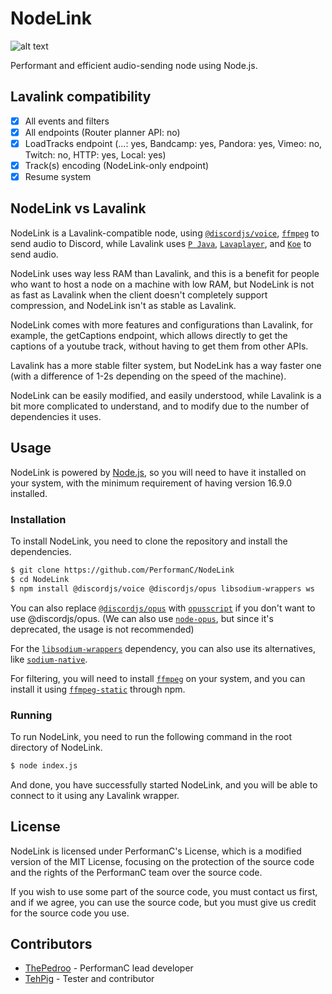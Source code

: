 # NodeLink

![alt text](images/Nodelink.png "NodeLink")

Performant and efficient audio-sending node using Node.js.

## Lavalink compatibility

- [x] All events and filters
- [x] All endpoints (Router planner API: no)
- [x] LoadTracks endpoint (...: yes, Bandcamp: yes, Pandora: yes, Vimeo: no, Twitch: no, HTTP: yes, Local: yes)
- [x] Track(s) encoding (NodeLink-only endpoint)
- [x] Resume system

## NodeLink vs Lavalink

NodeLink is a Lavalink-compatible node, using [`@discordjs/voice`](https://npmjs.com/package/@discordjs/voice), [`ffmpeg`](https://ffmpeg.org/) to send audio to Discord, while Lavalink uses [`P Java`](https://www.java.com), [`Lavaplayer`](https://github.com/sedmelluq/lavaplayer), and [`Koe`](https://github.com/KyokoBot/koe) to send audio.

NodeLink uses way less RAM than Lavalink, and this is a benefit for people who want to host a node on a machine with low RAM, but NodeLink is not as fast as Lavalink when the client doesn't completely support compression, and NodeLink isn't as stable as Lavalink.

NodeLink comes with more features and configurations than Lavalink, for example, the getCaptions endpoint, which allows directly to get the captions of a youtube track, without having to get them from other APIs.

Lavalink has a more stable filter system, but NodeLink has a way faster one (with a difference of 1-2s depending on the speed of the machine).

NodeLink can be easily modified, and easily understood, while Lavalink is a bit more complicated to understand, and to modify due to the number of dependencies it uses. 

## Usage

NodeLink is powered by [Node.js](https://nodejs.org), so you will need to have it installed on your system, with the minimum requirement of having version 16.9.0 installed.

### Installation

To install NodeLink, you need to clone the repository and install the dependencies.

```bash
$ git clone https://github.com/PerformanC/NodeLink
$ cd NodeLink
$ npm install @discordjs/voice @discordjs/opus libsodium-wrappers ws
```

You can also replace [`@discordjs/opus`](https://npmjs.com/package/@discordjs/opus) with [`opusscript`](https://npmjs.com/package/opusscript) if you don't want to use @discordjs/opus. (We can also use [`node-opus`](https://npmjs.com/package/node-opus), but since it's deprecated, the usage is not recommended)

For the [`libsodium-wrappers`](https://npmjs.com/package/libsodium-wrappers) dependency, you can also use its alternatives, like [`sodium-native`](https://npmjs.com/package/sodium-native).

For filtering, you will need to install [`ffmpeg`](https://ffmpeg.org/) on your system, and you can install it using [`ffmpeg-static`](https://npmjs.com/package/ffmpeg-static) through npm.

### Running

To run NodeLink, you need to run the following command in the root directory of NodeLink.

```bash
$ node index.js
```

And done, you have successfully started NodeLink, and you will be able to connect to it using any Lavalink wrapper.

## License

NodeLink is licensed under PerformanC's License, which is a modified version of the MIT License, focusing on the protection of the source code and the rights of the PerformanC team over the source code.

If you wish to use some part of the source code, you must contact us first, and if we agree, you can use the source code, but you must give us credit for the source code you use.

## Contributors

* [ThePedroo](https://github.com/ThePedroo) - PerformanC lead developer
* [TehPig](https://github.com/TehPig) - Tester and contributor
